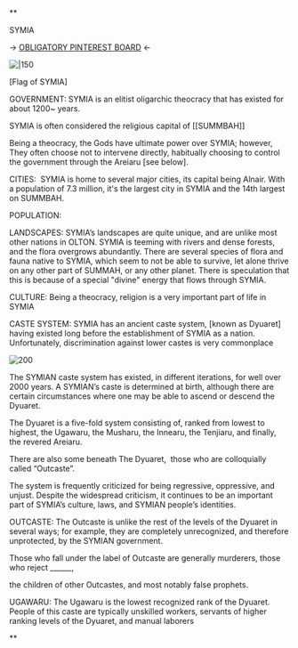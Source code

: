 **

SYMIA

→ [OBLIGATORY PINTEREST BOARD](https://www.pinterest.com/AO_EXEM/symia/) ←

![|150](https://lh4.googleusercontent.com/i6zsnthPGVRvvNG8BGKcnjs1pm3iYbV-_iWPXo4D4BoJe5TjxWDzPm1Kk5yQhYCGNkgq4vgVCAsWZRIIm0z83FtIRk8dIa44meEFUdblabT4bPGTKvhQ2TbQehfGYWrVJmcw5e3ak9mPGgeMQ-KSy2I)

[Flag of SYMIA]

GOVERNMENT: SYMIA is an elitist oligarchic theocracy that has existed for about 1200~ years.

SYMIA is often considered the religious capital of [[SUMMBAH]]

Being a theocracy, the Gods have ultimate power over SYMIA; however, They often choose not to intervene directly, habitually choosing to control the government through the Areiaru [see below]. 

  

CITIES:  SYMIA is home to several major cities, its capital being Alnair. With a population of 7.3 million, it's the largest city in SYMIA and the 14th largest on SUMMBAH.

  

POPULATION:

  

LANDSCAPES: SYMIA’s landscapes are quite unique, and are unlike most other nations in OLTON. SYMIA is teeming with rivers and dense forests, and the flora overgrows abundantly. There are several species of flora and fauna native to SYMIA, which seem to not be able to survive, let alone thrive on any other part of SUMMAH, or any other planet. There is speculation that this is because of a special "divine" energy that flows through SYMIA.

  

CULTURE: Being a theocracy, religion is a very important part of life in SYMIA

  

CASTE SYSTEM: SYMIA has an ancient caste system, [known as Dyuaret] having existed long before the establishment of SYMIA as a nation. Unfortunately, discrimination against lower castes is very commonplace

![200](https://lh4.googleusercontent.com/s7BmbhCTl616oBjUcsCFwGZvTBkPFc0rKR17QK8PDEH5qtOCTwJKR-CX2cpNOcxVz0YagyZVSqk44ldljRsMJHIH3c6X5JYgZRnNsOfN3tWHVYPCh3F88C2bUGygY0tcPX_vkl-nnGf6mTC2AX5Xr-o)

The SYMIAN caste system has existed, in different iterations, for well over 2000 years. A SYMIAN’s caste is determined at birth, although there are certain circumstances where one may be able to ascend or descend the Dyuaret.

  

The Dyuaret is a five-fold system consisting of, ranked from lowest to highest, the Ugawaru, the Musharu, the Innearu, the Tenjiaru, and finally, the revered Areiaru. 

There are also some beneath The Dyuaret,  those who are colloquially called “Outcaste”.

The system is frequently criticized for being regressive, oppressive, and unjust. Despite the widespread criticism, it continues to be an important part of SYMIA’s culture, laws, and SYMIAN people’s identities.

  

OUTCASTE: The Outcaste is unlike the rest of the levels of the Dyuaret in several ways; for example, they are completely unrecognized, and therefore unprotected, by the SYMIAN government. 

Those who fall under the label of Outcaste are generally murderers, those who reject ______,

the children of other Outcastes, and most notably false prophets.

  

UGAWARU: The Ugawaru is the lowest recognized rank of the Dyuaret. People of this caste are typically unskilled workers, servants of higher ranking levels of the Dyuaret, and manual laborers

**